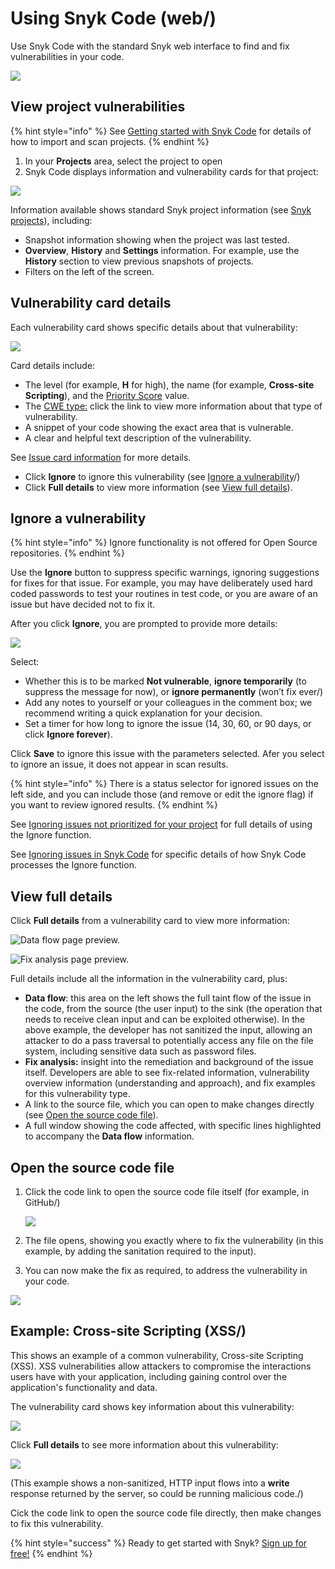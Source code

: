# Using Snyk Code \(web\/)

Use Snyk Code with the standard Snyk web interface to find and fix vulnerabilities in your code.

![](../.gitbook/assets/screenshot_2021-06-17_at_13.23.19.png/)

## View project vulnerabilities

{% hint style="info" %}
See [Getting started with Snyk Code](getting-started/getting-started-snyk-products/getting-started-with-snyk-code/) for details of how to import and scan projects.
{% endhint %}

1. In your **Projects** area, select the project to open
2. Snyk Code displays information and vulnerability cards for that project: 

![](../.gitbook/assets/snykcofe_priority_score.png/)

Information available shows standard Snyk project information \(see [Snyk projects](https://support.snyk.io/hc/en-us/sections/360004724958-Snyk-projects)\), including:

* Snapshot information showing when the project was last tested.
* **Overview**, **History** and **Settings** information. For example, use the **History** section to view previous snapshots of projects.
* Filters on the left of the screen.

## Vulnerability card details

Each vulnerability card shows specific details about that vulnerability:

![](../.gitbook/assets/snykcode_issue_card.png/)

Card details include:

* The level \(for example, **H** for high\), the name \(for example, **Cross-site Scripting**\), and the [Priority Score](fixing-and-prioritizing-issues/starting-to-fix-vulnerabilities/snyk-priority-score/) value.
* The [CWE type:](https://cwe.mitre.org/data/index.html/) click the link to view more information about that type of vulnerability.
* A snippet of your code showing the exact area that is vulnerable.
* A clear and helpful text description of the vulnerability.

See [Issue card information](getting-started/introduction-to-snyk-projects/issue-card-information/) for more details.

* Click **Ignore** to ignore this vulnerability \(see [Ignore a vulnerability](using-snyk-code-web.md)\/)
* Click **Full details** to view more information \(see [View full details](using-snyk-code-web.md)\).

## Ignore a vulnerability

{% hint style="info" %}
Ignore functionality is not offered for Open Source repositories.
{% endhint %}

Use the **Ignore** button to suppress specific warnings, ignoring suggestions for fixes for that issue. For example, you may have deliberately used hard coded passwords to test your routines in test code, or you are aware of an issue but have decided not to fix it.

After you click **Ignore**, you are prompted to provide more details:

![](../.gitbook/assets/snykcode-ignore-pic2.png/)

Select:

* Whether this is to be marked **Not vulnerable**, **ignore temporarily** \(to suppress the message for now\), or **ignore permanently** \(won’t fix ever\/)
* Add any notes to yourself or your colleagues in the comment box; we recommend writing a quick explanation for your decision.
* Set a timer for how long to ignore the issue \(14, 30, 60, or 90 days, or click **Ignore forever**\).

Click **Save** to ignore this issue with the parameters selected. Afer you select to ignore an issue, it does not appear in scan results.

{% hint style="info" %}
There is a status selector for ignored issues on the left side, and you can include those \(and remove or edit the ignore flag\) if you want to review ignored results.
{% endhint %}

See [Ignoring issues not prioritized for your project](fixing-and-prioritizing-issues/issue-management/ignore-issues/) for full details of using the Ignore function.

See [Ignoring issues in Snyk Code](fixing-and-prioritizing-issues/issue-management/ignore-issues#Ignore-Snyk-Code/) for specific details of how Snyk Code processes the Ignore function.

## View full details

Click **Full details** from a vulnerability card to view more information:

![Data flow page preview.](../.gitbook/assets/data-flow.png/)

![Fix analysis page preview.](../.gitbook/assets/fix-analysis.png/)

Full details include all the information in the vulnerability card, plus:

* **Data flow**: this area on the left shows the full taint flow of the issue in the code, from the source \(the user input\) to the sink \(the operation that needs to receive clean input and can be exploited otherwise\). In the above example, the developer has not sanitized the input, allowing an attacker to do a pass traversal to potentially access any file on the file system, including sensitive data such as password files.
* **Fix analysis:** insight into the remediation and background of the issue itself. Developers are able to see fix-related information, vulnerability overview information \(understanding and approach\), and fix examples for this vulnerability type.
* A link to the source file, which you can open to make changes directly \(see [Open the source code file](using-snyk-code-web.md)\).
* A full window showing the code affected, with specific lines highlighted to accompany the **Data flow** information.

## Open the source code file

1. Click the code link to open the source code file itself \(for example, in GitHub\/)

   ![](../.gitbook/assets/link.png/)

2. The file opens, showing you exactly where to fix the vulnerability \(in this example, by adding the sanitation required to the input\).
3. You can now make the fix as required, to address the vulnerability in your code.

![](../.gitbook/assets/open-code2.png/)

## Example: Cross-site Scripting \(XSS\/)

This shows an example of a common vulnerability, Cross-site Scripting \(XSS\). XSS vulnerabilities allow attackers to compromise the interactions users have with your application, including gaining control over the application's functionality and data.

The vulnerability card shows key information about this vulnerability:

![](../.gitbook/assets/snykcode_issue_card.png/)

Click **Full details** to see more information about this vulnerability:

![](../.gitbook/assets/xss-2.png/)

\(This example shows a non-sanitized, HTTP input flows into a **write** response returned by the server, so could be running malicious code.\/)

Cick the code link to open the source code file directly, then make changes to fix this vulnerability.

{% hint style="success" %}
Ready to get started with Snyk? [Sign up for free!](https://snyk.io/login?cta=sign-up&loc=footer&page=support_docs_page/)
{% endhint %}


